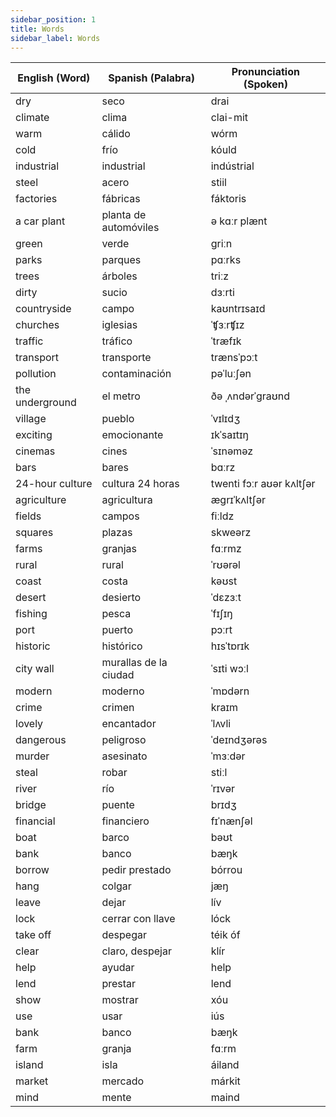 ```yaml
---
sidebar_position: 1
title: Words
sidebar_label: Words
---
```


| **English (Word)**                | **Spanish (Palabra)**                | **Pronunciation (Spoken)**                      |
|-----------------------------------|--------------------------------------|-------------------------------------------------|
| dry                               | seco                                 | drai                                            |
| climate                           | clima                                | clai-mit                                        |
| warm                              | cálido                               | wórm                                            |
| cold                              | frío                                 | kóuld                                           |
| industrial                        | industrial                           | indústrial                                      |
| steel                             | acero                                | stiil                                           |
| factories                         | fábricas                             | fáktoris                                        |
| a car plant                       | planta de automóviles                | ə kɑːr plænt                                    |
| green                             | verde                                | ɡriːn                                           |
| parks                             | parques                              | pɑːrks                                          |
| trees                             | árboles                              | triːz                                           |
| dirty                             | sucio                                | dɜːrti                                           |
| countryside                       | campo                                | kaʊntrɪsaɪd                                     |
| churches                          | iglesias                             | ˈʧɜːrʧɪz                                       |
| traffic                           | tráfico                              | ˈtræfɪk                                         |
| transport                         | transporte                           | trænsˈpɔːt                                      |
| pollution                         | contaminación                        | pəˈluːʃən                                       |
| the underground                   | el metro                             | ðə ˌʌndərˈɡraʊnd                               |
| village                           | pueblo                               | ˈvɪlɪdʒ                                         |
| exciting                          | emocionante                          | ɪkˈsaɪtɪŋ                                       |
| cinemas                           | cines                                | ˈsɪnəməz                                        |
| bars                              | bares                                | bɑːrz                                           |
| 24-hour culture                   | cultura 24 horas                     | twenti fɔːr aʊər kʌltʃər                       |
| agriculture                       | agricultura                          | æɡrɪˈkʌltʃər                                    |
| fields                            | campos                               | fiːldz                                          |
| squares                           | plazas                               | skweərz                                          |
| farms                             | granjas                              | fɑːrmz                                          |
| rural                             | rural                                | ˈrʊərəl                                         |
| coast                             | costa                                | kəʊst                                           |
| desert                            | desierto                             | ˈdɛzɜːt                                         |
| fishing                           | pesca                                | ˈfɪʃɪŋ                                          |
| port                              | puerto                               | pɔːrt                                           |
| historic                          | histórico                            | hɪsˈtɒrɪk                                       |
| city wall                         | murallas de la ciudad                | ˈsɪti wɔːl                                      |
| modern                            | moderno                              | ˈmɒdərn                                         |
| crime                             | crimen                               | kraɪm                                           |
| lovely                            | encantador                           | ˈlʌvli                                          |
| dangerous                         | peligroso                            | ˈdeɪndʒərəs                                     |
| murder                            | asesinato                            | ˈmɜːdər                                          |
| steal                             | robar                                 | stiːl                                           |
| river                             | río                                  | ˈrɪvər                                          |
| bridge                            | puente                               | brɪdʒ                                           |
| financial                         | financiero                           | fɪˈnænʃəl                                       |
| boat                              | barco                                | bəʊt                                            |
| bank                              | banco                                | bæŋk                                            |
| borrow                            | pedir prestado                       | bórrou                                            |
| hang                               | colgar                               | jæŋ                                              |
| leave                              | dejar                                | lív                                              |
| lock                               | cerrar con llave                     | lóck                                             |
| take off                           | despegar                             | téik óf                                          |
| clear                              | claro, despejar                      | klír                                             |
| help                               | ayudar                               | help                                             |
| lend                               | prestar                              | lend                                             |
| show                               | mostrar                              | xóu                                             |
| use                                | usar                                 | iús                                             |
| bank                               | banco                                | bæŋk                                            |
| farm                               | granja                               | fɑːrm                                           |
| island                             | isla                                 | áiland                                          |
| market                             | mercado                              | márkit                                          |
| mind                               | mente                                | maind                                           |
